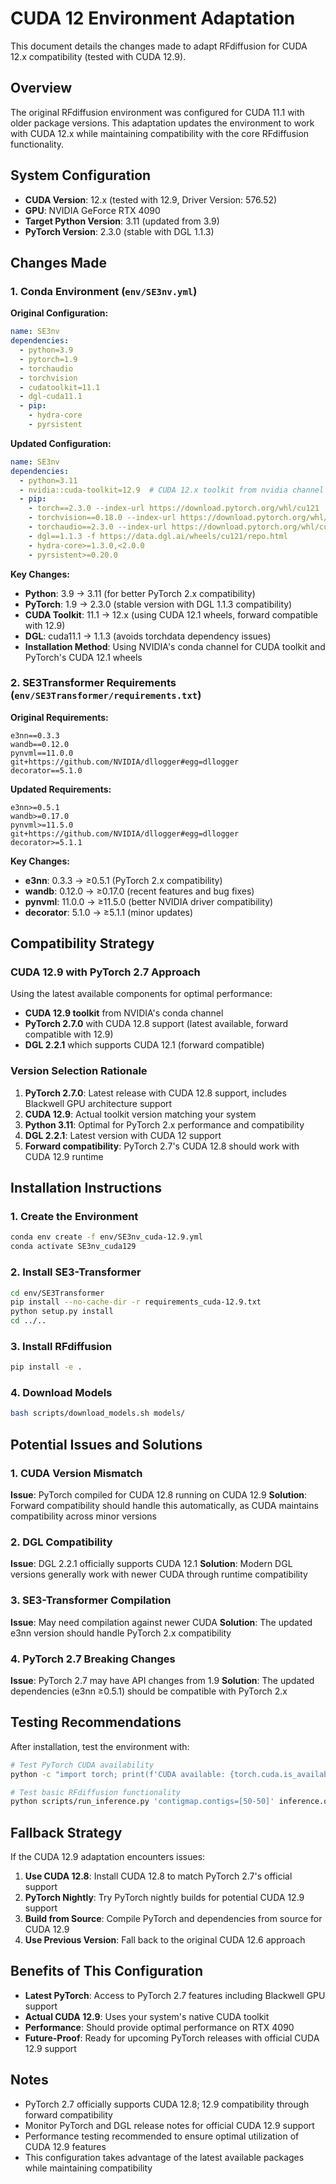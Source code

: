 # CUDA 12 Environment Adaptation

This document details the changes made to adapt RFdiffusion for CUDA 12.x compatibility (tested with CUDA 12.9).

## Overview

The original RFdiffusion environment was configured for CUDA 11.1 with older package versions. This adaptation updates the environment to work with CUDA 12.x while maintaining compatibility with the core RFdiffusion functionality.

## System Configuration

- **CUDA Version**: 12.x (tested with 12.9, Driver Version: 576.52)
- **GPU**: NVIDIA GeForce RTX 4090
- **Target Python Version**: 3.11 (updated from 3.9)
- **PyTorch Version**: 2.3.0 (stable with DGL 1.1.3)

## Changes Made

### 1. Conda Environment (`env/SE3nv.yml`)

**Original Configuration:**
```yaml
name: SE3nv
dependencies:
  - python=3.9
  - pytorch=1.9
  - torchaudio
  - torchvision
  - cudatoolkit=11.1
  - dgl-cuda11.1
  - pip:
    - hydra-core
    - pyrsistent
```

**Updated Configuration:**
```yaml
name: SE3nv
dependencies:
  - python=3.11
  - nvidia::cuda-toolkit=12.9  # CUDA 12.x toolkit from nvidia channel
  - pip:
    - torch==2.3.0 --index-url https://download.pytorch.org/whl/cu121
    - torchvision==0.18.0 --index-url https://download.pytorch.org/whl/cu121
    - torchaudio==2.3.0 --index-url https://download.pytorch.org/whl/cu121
    - dgl==1.1.3 -f https://data.dgl.ai/wheels/cu121/repo.html
    - hydra-core>=1.3.0,<2.0.0
    - pyrsistent>=0.20.0
```

**Key Changes:**
- **Python**: 3.9 → 3.11 (for better PyTorch 2.x compatibility)
- **PyTorch**: 1.9 → 2.3.0 (stable version with DGL 1.1.3 compatibility)
- **CUDA Toolkit**: 11.1 → 12.x (using CUDA 12.1 wheels, forward compatible with 12.9)
- **DGL**: cuda11.1 → 1.1.3 (avoids torchdata dependency issues)
- **Installation Method**: Using NVIDIA's conda channel for CUDA toolkit and PyTorch's CUDA 12.1 wheels

### 2. SE3Transformer Requirements (`env/SE3Transformer/requirements.txt`)

**Original Requirements:**
```
e3nn==0.3.3
wandb==0.12.0
pynvml==11.0.0
git+https://github.com/NVIDIA/dllogger#egg=dllogger
decorator==5.1.0
```

**Updated Requirements:**
```
e3nn>=0.5.1
wandb>=0.17.0
pynvml>=11.5.0
git+https://github.com/NVIDIA/dllogger#egg=dllogger
decorator>=5.1.1
```

**Key Changes:**
- **e3nn**: 0.3.3 → ≥0.5.1 (PyTorch 2.x compatibility)
- **wandb**: 0.12.0 → ≥0.17.0 (recent features and bug fixes)
- **pynvml**: 11.0.0 → ≥11.5.0 (better NVIDIA driver compatibility)
- **decorator**: 5.1.0 → ≥5.1.1 (minor updates)

## Compatibility Strategy

### CUDA 12.9 with PyTorch 2.7 Approach
Using the latest available components for optimal performance:
- **CUDA 12.9 toolkit** from NVIDIA's conda channel
- **PyTorch 2.7.0** with CUDA 12.8 support (latest available, forward compatible with 12.9)
- **DGL 2.2.1** which supports CUDA 12.1 (forward compatible)

### Version Selection Rationale
1. **PyTorch 2.7.0**: Latest release with CUDA 12.8 support, includes Blackwell GPU architecture support
2. **CUDA 12.9**: Actual toolkit version matching your system
3. **Python 3.11**: Optimal for PyTorch 2.x performance and compatibility
4. **DGL 2.2.1**: Latest version with CUDA 12 support
5. **Forward compatibility**: PyTorch 2.7's CUDA 12.8 should work with CUDA 12.9 runtime

## Installation Instructions

### 1. Create the Environment
```bash
conda env create -f env/SE3nv_cuda-12.9.yml
conda activate SE3nv_cuda129
```

### 2. Install SE3-Transformer
```bash
cd env/SE3Transformer
pip install --no-cache-dir -r requirements_cuda-12.9.txt
python setup.py install
cd ../..
```

### 3. Install RFdiffusion
```bash
pip install -e .
```

### 4. Download Models
```bash
bash scripts/download_models.sh models/
```

## Potential Issues and Solutions

### 1. CUDA Version Mismatch
**Issue**: PyTorch compiled for CUDA 12.8 running on CUDA 12.9
**Solution**: Forward compatibility should handle this automatically, as CUDA maintains compatibility across minor versions

### 2. DGL Compatibility
**Issue**: DGL 2.2.1 officially supports CUDA 12.1
**Solution**: Modern DGL versions generally work with newer CUDA through runtime compatibility

### 3. SE3-Transformer Compilation
**Issue**: May need compilation against newer CUDA
**Solution**: The updated e3nn version should handle PyTorch 2.x compatibility

### 4. PyTorch 2.7 Breaking Changes
**Issue**: PyTorch 2.7 may have API changes from 1.9
**Solution**: The updated dependencies (e3nn ≥0.5.1) should be compatible with PyTorch 2.x

## Testing Recommendations

After installation, test the environment with:

```bash
# Test PyTorch CUDA availability
python -c "import torch; print(f'CUDA available: {torch.cuda.is_available()}'); print(f'CUDA version: {torch.version.cuda}'); print(f'GPU count: {torch.cuda.device_count()}')"

# Test basic RFdiffusion functionality
python scripts/run_inference.py 'contigmap.contigs=[50-50]' inference.output_prefix=test_cuda129 inference.num_designs=1 inference.final_step=2
```

## Fallback Strategy

If the CUDA 12.9 adaptation encounters issues:

1. **Use CUDA 12.8**: Install CUDA 12.8 to match PyTorch 2.7's official support
2. **PyTorch Nightly**: Try PyTorch nightly builds for potential CUDA 12.9 support
3. **Build from Source**: Compile PyTorch and dependencies from source for CUDA 12.9
4. **Use Previous Version**: Fall back to the original CUDA 12.6 approach

## Benefits of This Configuration

- **Latest PyTorch**: Access to PyTorch 2.7 features including Blackwell GPU support
- **Actual CUDA 12.9**: Uses your system's native CUDA toolkit
- **Performance**: Should provide optimal performance on RTX 4090
- **Future-Proof**: Ready for upcoming PyTorch releases with official CUDA 12.9 support

## Notes

- PyTorch 2.7 officially supports CUDA 12.8; 12.9 compatibility through forward compatibility
- Monitor PyTorch and DGL release notes for official CUDA 12.9 support
- Performance testing recommended to ensure optimal utilization of CUDA 12.9 features
- This configuration takes advantage of the latest available packages while maintaining compatibility